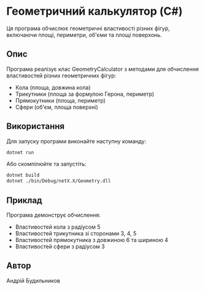 # Геометричний калькулятор (C#)

Ця програма обчислює геометричні властивості різних фігур, включаючи площі, периметри, об'єми та площі поверхонь.

## Опис

Програма реалізує клас GeometryCalculator з методами для обчислення властивостей різних геометричних фігур:
- Кола (площа, довжина кола)
- Трикутники (площа за формулою Герона, периметр)
- Прямокутники (площа, периметр)
- Сфери (об'єм, площа поверхні)

## Використання

Для запуску програми виконайте наступну команду:

```bash
dotnet run
```

Або скомпілюйте та запустіть:

```bash
dotnet build
dotnet ./bin/Debug/netX.X/Geometry.dll
```

## Приклад

Програма демонструє обчислення:
- Властивостей кола з радіусом 5
- Властивостей трикутника зі сторонами 3, 4, 5
- Властивостей прямокутника з довжиною 6 та шириною 4
- Властивостей сфери з радіусом 3

## Автор

Андрій Будильников